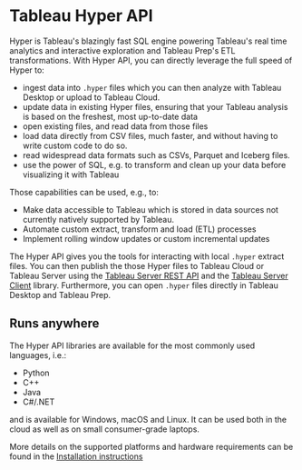 # Tableau Hyper API

Hyper is Tableau's blazingly fast SQL engine powering Tableau's real time analytics and interactive exploration and Tableau Prep's ETL transformations.
With Hyper API, you can directly leverage the full speed of Hyper to:

* ingest data into `.hyper` files which you can then analyze with Tableau Desktop or upload to Tableau Cloud.
* update data in existing Hyper files, ensuring that your Tableau analysis is based on the freshest, most up-to-date data
* open existing files, and read data from those files
* load data directly from CSV files, much faster, and without having to write custom code to do so.
* read widespread data formats such as CSVs, Parquet and Iceberg files.
* use the power of SQL, e.g. to transform and clean up your data before visualizing it with Tableau

Those capabilities can be used, e.g., to:

- Make data accessible to Tableau which is stored in data sources not
  currently natively supported by Tableau.
- Automate custom extract, transform and load (ETL) processes
- Implement rolling window updates or custom incremental updates

The Hyper API gives you the tools for interacting with local `.hyper` extract files.
You can then publish the those Hyper files to Tableau Cloud or Tableau Server
using the
[Tableau Server REST API](https://onlinehelp.tableau.com/current/api/rest_api/en-us/help.htm)
and the
[Tableau Server Client](https://tableau.github.io/server-client-python/#) library.
Furthermore, you can open `.hyper` files directly in Tableau Desktop and Tableau Prep.

## Runs anywhere

The Hyper API libraries are available for the most commonly used languages, i.e.:

- Python
- C++
- Java
- C#/.NET

and is available for Windows, macOS and Linux.
It can be used both in the cloud as well as on small consumer-grade laptops.

More details on the supported platforms and hardware requirements can be found in the [Installation instructions](installation)